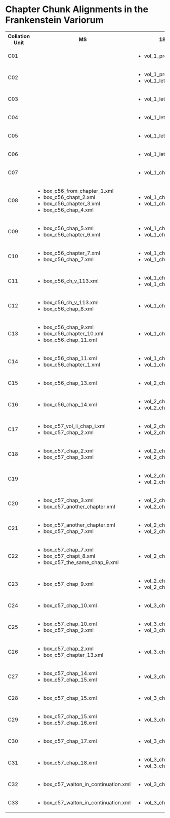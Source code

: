 <!DOCTYPE html><html xmlns="http://www.w3.org/1999/xhtml" xmlns:cx="http://interedition.eu/collatex/ns/1.0" xmlns:fv="https://github.com/FrankensteinVariorum" xmlns:mith="http://mith.umd.edu/sc/ns1#" xmlns:pitt="https://github.com/ebeshero/Pittsburgh_Frankenstein" xmlns:th="http://www.blackmesatech.com/2017/nss/trojan-horse">
   <head>
      <title>Chapter Chunk Alignments</title>
   </head>
   <body>
      <h1>Chapter Chunk Alignments in the Frankenstein Variorum</h1>
      <table>
         <tr>
            <th>Collation Unit</th>
            <th>MS</th>
            <th>1818</th>
            <th>Thomas</th>
            <th>1823</th>
            <th>1831</th>
         </tr>
         <tr>
            <td>C01</td>
            <td>
               <ul></ul>
            </td>
            <td>
               <ul>
                  <li>vol_1_preface.xml</li>
               </ul>
            </td>
            <td>
               <ul>
                  <li>vol_1_preface.xml</li>
               </ul>
            </td>
            <td>
               <ul>
                  <li>vol_1_preface.xml</li>
               </ul>
            </td>
            <td>
               <ul>
                  <li>preface.xml</li>
               </ul>
            </td>
         </tr>
         <tr>
            <td>C02</td>
            <td>
               <ul></ul>
            </td>
            <td>
               <ul>
                  <li>vol_1_preface.xml</li>
                  <li>vol_1_letter_i.xml</li>
               </ul>
            </td>
            <td>
               <ul>
                  <li>vol_1_preface.xml</li>
                  <li>vol_1_letter_i.xml</li>
               </ul>
            </td>
            <td>
               <ul>
                  <li>vol_1_preface.xml</li>
                  <li>vol_1_letter_i.xml</li>
               </ul>
            </td>
            <td>
               <ul>
                  <li>preface.xml</li>
                  <li>letter_i.xml</li>
               </ul>
            </td>
         </tr>
         <tr>
            <td>C03</td>
            <td>
               <ul></ul>
            </td>
            <td>
               <ul>
                  <li>vol_1_letter_ii.xml</li>
               </ul>
            </td>
            <td>
               <ul>
                  <li>vol_1_letter_ii.xml</li>
               </ul>
            </td>
            <td>
               <ul>
                  <li>vol_1_letter_ii.xml</li>
               </ul>
            </td>
            <td>
               <ul>
                  <li>letter_ii.xml</li>
               </ul>
            </td>
         </tr>
         <tr>
            <td>C04</td>
            <td>
               <ul></ul>
            </td>
            <td>
               <ul>
                  <li>vol_1_letter_iii.xml</li>
               </ul>
            </td>
            <td>
               <ul>
                  <li>vol_1_letter_iii.xml</li>
               </ul>
            </td>
            <td>
               <ul>
                  <li>vol_1_letter_iii.xml</li>
               </ul>
            </td>
            <td>
               <ul>
                  <li>letter_iii.xml</li>
               </ul>
            </td>
         </tr>
         <tr>
            <td>C05</td>
            <td>
               <ul></ul>
            </td>
            <td>
               <ul>
                  <li>vol_1_letter_iv.xml</li>
               </ul>
            </td>
            <td>
               <ul>
                  <li>vol_1_letter_iv.xml</li>
               </ul>
            </td>
            <td>
               <ul>
                  <li>vol_1_letter_iv.xml</li>
               </ul>
            </td>
            <td>
               <ul>
                  <li>letter_iv.xml</li>
               </ul>
            </td>
         </tr>
         <tr>
            <td>C06</td>
            <td>
               <ul></ul>
            </td>
            <td>
               <ul>
                  <li>vol_1_letter_iv.xml</li>
               </ul>
            </td>
            <td>
               <ul>
                  <li>vol_1_letter_iv.xml</li>
               </ul>
            </td>
            <td>
               <ul>
                  <li>vol_1_letter_iv.xml</li>
               </ul>
            </td>
            <td>
               <ul>
                  <li>letter_iv.xml</li>
               </ul>
            </td>
         </tr>
         <tr>
            <td>C07</td>
            <td>
               <ul></ul>
            </td>
            <td>
               <ul>
                  <li>vol_1_chapter_i.xml</li>
               </ul>
            </td>
            <td>
               <ul>
                  <li>vol_1_chapter_i.xml</li>
               </ul>
            </td>
            <td>
               <ul>
                  <li>vol_1_chapter_i.xml</li>
               </ul>
            </td>
            <td>
               <ul>
                  <li>chapter_i.xml</li>
               </ul>
            </td>
         </tr>
         <tr>
            <td>C08</td>
            <td>
               <ul>
                  <li>box_c56_from_chapter_1.xml</li>
                  <li>box_c56_chapt_2.xml</li>
                  <li>box_c56_chapter_3.xml</li>
                  <li>box_c56_chap_4.xml</li>
               </ul>
            </td>
            <td>
               <ul>
                  <li>vol_1_chapter_i.xml</li>
                  <li>vol_1_chapter_ii.xml</li>
               </ul>
            </td>
            <td>
               <ul>
                  <li>vol_1_chapter_i.xml</li>
                  <li>vol_1_chapter_ii.xml</li>
               </ul>
            </td>
            <td>
               <ul>
                  <li>vol_1_chapter_i.xml</li>
                  <li>vol_1_chapter_ii.xml</li>
               </ul>
            </td>
            <td>
               <ul>
                  <li>chapter_ii.xml</li>
                  <li>chapter_iii.xml</li>
               </ul>
            </td>
         </tr>
         <tr>
            <td>C09</td>
            <td>
               <ul>
                  <li>box_c56_chap_5.xml</li>
                  <li>box_c56_chapter_6.xml</li>
               </ul>
            </td>
            <td>
               <ul>
                  <li>vol_1_chapter_ii.xml</li>
                  <li>vol_1_chapter_iii.xml</li>
               </ul>
            </td>
            <td>
               <ul>
                  <li>vol_1_chapter_ii.xml</li>
                  <li>vol_1_chapter_iii.xml</li>
               </ul>
            </td>
            <td>
               <ul>
                  <li>vol_1_chapter_iii.xml</li>
               </ul>
            </td>
            <td>
               <ul>
                  <li>chapter_iv.xml</li>
               </ul>
            </td>
         </tr>
         <tr>
            <td>C10</td>
            <td>
               <ul>
                  <li>box_c56_chapter_7.xml</li>
                  <li>box_c56_chap_7.xml</li>
               </ul>
            </td>
            <td>
               <ul>
                  <li>vol_1_chapter_iii.xml</li>
                  <li>vol_1_chapter_iv.xml</li>
               </ul>
            </td>
            <td>
               <ul>
                  <li>vol_1_chapter_iii.xml</li>
                  <li>vol_1_chapter_iv.xml</li>
               </ul>
            </td>
            <td>
               <ul>
                  <li>vol_1_chapter_iii.xml</li>
                  <li>vol_1_chapter_iv.xml</li>
               </ul>
            </td>
            <td>
               <ul>
                  <li>chapter_iv.xml</li>
                  <li>chapter_v.xml</li>
               </ul>
            </td>
         </tr>
         <tr>
            <td>C11</td>
            <td>
               <ul>
                  <li>box_c56_ch_v_113.xml</li>
               </ul>
            </td>
            <td>
               <ul>
                  <li>vol_1_chapter_iv.xml</li>
                  <li>vol_1_chapter_v.xml</li>
               </ul>
            </td>
            <td>
               <ul>
                  <li>vol_1_chapter_iv.xml</li>
                  <li>vol_1_chapter_v.xml</li>
               </ul>
            </td>
            <td>
               <ul>
                  <li>vol_1_chapter_iv.xml</li>
                  <li>vol_1_chapter_v.xml</li>
               </ul>
            </td>
            <td>
               <ul>
                  <li>chapter_v.xml</li>
                  <li>chapter_vi.xml</li>
               </ul>
            </td>
         </tr>
         <tr>
            <td>C12</td>
            <td>
               <ul>
                  <li>box_c56_ch_v_113.xml</li>
                  <li>box_c56_chap_8.xml</li>
               </ul>
            </td>
            <td>
               <ul>
                  <li>vol_1_chapter_v.xml</li>
               </ul>
            </td>
            <td>
               <ul>
                  <li>vol_1_chapter_v.xml</li>
               </ul>
            </td>
            <td>
               <ul>
                  <li>vol_1_chapter_v.xml</li>
               </ul>
            </td>
            <td>
               <ul>
                  <li>chapter_vi.xml</li>
               </ul>
            </td>
         </tr>
         <tr>
            <td>C13</td>
            <td>
               <ul>
                  <li>box_c56_chap_9.xml</li>
                  <li>box_c56_chapter_10.xml</li>
                  <li>box_c56_chap_11.xml</li>
               </ul>
            </td>
            <td>
               <ul>
                  <li>vol_1_chapter_vi.xml</li>
               </ul>
            </td>
            <td>
               <ul>
                  <li>vol_1_chapter_vi.xml</li>
               </ul>
            </td>
            <td>
               <ul>
                  <li>vol_1_chapter_vi.xml</li>
               </ul>
            </td>
            <td>
               <ul>
                  <li>chapter_vii.xml</li>
               </ul>
            </td>
         </tr>
         <tr>
            <td>C14</td>
            <td>
               <ul>
                  <li>box_c56_chap_11.xml</li>
                  <li>box_c56_chapter_1.xml</li>
               </ul>
            </td>
            <td>
               <ul>
                  <li>vol_1_chapter_vi.xml</li>
                  <li>vol_1_chapter_vii.xml</li>
               </ul>
            </td>
            <td>
               <ul>
                  <li>vol_1_chapter_vi.xml</li>
                  <li>vol_1_chapter_vii.xml</li>
               </ul>
            </td>
            <td>
               <ul>
                  <li>vol_1_chapter_vi.xml</li>
                  <li>vol_1_chapter_vii.xml</li>
               </ul>
            </td>
            <td>
               <ul>
                  <li>chapter_vii.xml</li>
                  <li>chapter_viii.xml</li>
               </ul>
            </td>
         </tr>
         <tr>
            <td>C15</td>
            <td>
               <ul>
                  <li>box_c56_chap_13.xml</li>
               </ul>
            </td>
            <td>
               <ul>
                  <li>vol_2_chapter_i.xml</li>
               </ul>
            </td>
            <td>
               <ul>
                  <li>vol_2_chapter_i.xml</li>
               </ul>
            </td>
            <td>
               <ul>
                  <li>vol_1_chapter_viii.xml</li>
               </ul>
            </td>
            <td>
               <ul>
                  <li>chapter_ix.xml</li>
               </ul>
            </td>
         </tr>
         <tr>
            <td>C16</td>
            <td>
               <ul>
                  <li>box_c56_chap_14.xml</li>
               </ul>
            </td>
            <td>
               <ul>
                  <li>vol_2_chapter_i.xml</li>
                  <li>vol_2_chapter_ii.xml</li>
               </ul>
            </td>
            <td>
               <ul>
                  <li>vol_2_chapter_i.xml</li>
                  <li>vol_2_chapter_ii.xml</li>
               </ul>
            </td>
            <td>
               <ul>
                  <li>vol_1_chapter_viii.xml</li>
                  <li>vol_1_chapter_ix.xml</li>
               </ul>
            </td>
            <td>
               <ul>
                  <li>chapter_ix.xml</li>
                  <li>chapter_x.xml</li>
               </ul>
            </td>
         </tr>
         <tr>
            <td>C17</td>
            <td>
               <ul>
                  <li>box_c57_vol_ii_chap_i.xml</li>
                  <li>box_c57_chap_2.xml</li>
               </ul>
            </td>
            <td>
               <ul>
                  <li>vol_2_chapter_ii.xml</li>
                  <li>vol_2_chapter_iii.xml</li>
               </ul>
            </td>
            <td>
               <ul>
                  <li>vol_2_chapter_ii.xml</li>
                  <li>vol_2_chapter_iii.xml</li>
               </ul>
            </td>
            <td>
               <ul>
                  <li>vol_1_chapter_ix.xml</li>
                  <li>vol_1_chapter_x.xml</li>
               </ul>
            </td>
            <td>
               <ul>
                  <li>chapter_x.xml</li>
                  <li>chapter_xi.xml</li>
               </ul>
            </td>
         </tr>
         <tr>
            <td>C18</td>
            <td>
               <ul>
                  <li>box_c57_chap_2.xml</li>
                  <li>box_c57_chap_3.xml</li>
               </ul>
            </td>
            <td>
               <ul>
                  <li>vol_2_chapter_iii.xml</li>
                  <li>vol_2_chapter_iv.xml</li>
               </ul>
            </td>
            <td>
               <ul>
                  <li>vol_2_chapter_iii.xml</li>
                  <li>vol_2_chapter_iv.xml</li>
               </ul>
            </td>
            <td>
               <ul>
                  <li>vol_1_chapter_x.xml</li>
                  <li>vol_1_chapter_xi.xml</li>
               </ul>
            </td>
            <td>
               <ul>
                  <li>chapter_xi.xml</li>
                  <li>chapter_xii.xml</li>
               </ul>
            </td>
         </tr>
         <tr>
            <td>C19</td>
            <td>
               <ul></ul>
            </td>
            <td>
               <ul>
                  <li>vol_2_chapter_iv.xml</li>
                  <li>vol_2_chapter_v.xml</li>
               </ul>
            </td>
            <td>
               <ul>
                  <li>vol_2_chapter_iv.xml</li>
                  <li>vol_2_chapter_v.xml</li>
               </ul>
            </td>
            <td>
               <ul>
                  <li>vol_2_chapter_i.xml</li>
               </ul>
            </td>
            <td>
               <ul>
                  <li>chapter_xiii.xml</li>
               </ul>
            </td>
         </tr>
         <tr>
            <td>C20</td>
            <td>
               <ul>
                  <li>box_c57_chap_3.xml</li>
                  <li>box_c57_another_chapter.xml</li>
               </ul>
            </td>
            <td>
               <ul>
                  <li>vol_2_chapter_v.xml</li>
                  <li>vol_2_chapter_vi.xml</li>
               </ul>
            </td>
            <td>
               <ul>
                  <li>vol_2_chapter_v.xml</li>
                  <li>vol_2_chapter_vi.xml</li>
               </ul>
            </td>
            <td>
               <ul>
                  <li>vol_2_chapter_ii.xml</li>
               </ul>
            </td>
            <td>
               <ul>
                  <li>chapter_xiv.xml</li>
               </ul>
            </td>
         </tr>
         <tr>
            <td>C21</td>
            <td>
               <ul>
                  <li>box_c57_another_chapter.xml</li>
                  <li>box_c57_chap_7.xml</li>
               </ul>
            </td>
            <td>
               <ul>
                  <li>vol_2_chapter_vi.xml</li>
                  <li>vol_2_chapter_vii.xml</li>
               </ul>
            </td>
            <td>
               <ul>
                  <li>vol_2_chapter_vi.xml</li>
                  <li>vol_2_chapter_vii.xml</li>
               </ul>
            </td>
            <td>
               <ul>
                  <li>vol_2_chapter_ii.xml</li>
                  <li>vol_2_chapter_iii.xml</li>
               </ul>
            </td>
            <td>
               <ul>
                  <li>chapter_xiv.xml</li>
                  <li>chapter_xv.xml</li>
               </ul>
            </td>
         </tr>
         <tr>
            <td>C22</td>
            <td>
               <ul>
                  <li>box_c57_chap_7.xml</li>
                  <li>box_c57_chapt_8.xml</li>
                  <li>box_c57_the_same_chap_9.xml</li>
               </ul>
            </td>
            <td>
               <ul>
                  <li>vol_2_chapter_viii.xml</li>
               </ul>
            </td>
            <td>
               <ul>
                  <li>vol_2_chapter_viii.xml</li>
               </ul>
            </td>
            <td>
               <ul>
                  <li>vol_2_chapter_iv.xml</li>
               </ul>
            </td>
            <td>
               <ul>
                  <li>chapter_xvi.xml</li>
               </ul>
            </td>
         </tr>
         <tr>
            <td>C23</td>
            <td>
               <ul>
                  <li>box_c57_chap_9.xml</li>
               </ul>
            </td>
            <td>
               <ul>
                  <li>vol_2_chapter_viii.xml</li>
                  <li>vol_2_chapter_ix.xml</li>
               </ul>
            </td>
            <td>
               <ul>
                  <li>vol_2_chapter_viii.xml</li>
                  <li>vol_2_chapter_ix.xml</li>
               </ul>
            </td>
            <td>
               <ul>
                  <li>vol_2_chapter_iv.xml</li>
                  <li>vol_2_chapter_v.xml</li>
               </ul>
            </td>
            <td>
               <ul>
                  <li>chapter_xvii.xml</li>
               </ul>
            </td>
         </tr>
         <tr>
            <td>C24</td>
            <td>
               <ul>
                  <li>box_c57_chap_10.xml</li>
               </ul>
            </td>
            <td>
               <ul>
                  <li>vol_3_chapter_i.xml</li>
               </ul>
            </td>
            <td>
               <ul>
                  <li>vol_3_chapter_i.xml</li>
               </ul>
            </td>
            <td>
               <ul>
                  <li>vol_2_chapter_vi.xml</li>
               </ul>
            </td>
            <td>
               <ul>
                  <li>chapter_xviii.xml</li>
               </ul>
            </td>
         </tr>
         <tr>
            <td>C25</td>
            <td>
               <ul>
                  <li>box_c57_chap_10.xml</li>
                  <li>box_c57_chap_2.xml</li>
               </ul>
            </td>
            <td>
               <ul>
                  <li>vol_3_chapter_i.xml</li>
                  <li>vol_3_chapter_ii.xml</li>
               </ul>
            </td>
            <td>
               <ul>
                  <li>vol_3_chapter_i.xml</li>
                  <li>vol_3_chapter_ii.xml</li>
               </ul>
            </td>
            <td>
               <ul>
                  <li>vol_2_chapter_vi.xml</li>
                  <li>vol_2_chapter_vii.xml</li>
               </ul>
            </td>
            <td>
               <ul>
                  <li>chapter_xviii.xml</li>
                  <li>chapter_xix.xml</li>
               </ul>
            </td>
         </tr>
         <tr>
            <td>C26</td>
            <td>
               <ul>
                  <li>box_c57_chap_2.xml</li>
                  <li>box_c57_chapter_13.xml</li>
               </ul>
            </td>
            <td>
               <ul>
                  <li>vol_3_chapter_iii.xml</li>
               </ul>
            </td>
            <td>
               <ul>
                  <li>vol_3_chapter_iii.xml</li>
               </ul>
            </td>
            <td>
               <ul>
                  <li>vol_2_chapter_viii.xml</li>
               </ul>
            </td>
            <td>
               <ul>
                  <li>chapter_xx.xml</li>
               </ul>
            </td>
         </tr>
         <tr>
            <td>C27</td>
            <td>
               <ul>
                  <li>box_c57_chap_14.xml</li>
                  <li>box_c57_chap_15.xml</li>
               </ul>
            </td>
            <td>
               <ul>
                  <li>vol_3_chapter_iv.xml</li>
               </ul>
            </td>
            <td>
               <ul>
                  <li>vol_3_chapter_iv.xml</li>
               </ul>
            </td>
            <td>
               <ul>
                  <li>vol_2_chapter_ix.xml</li>
               </ul>
            </td>
            <td>
               <ul>
                  <li>chapter_xxi.xml</li>
               </ul>
            </td>
         </tr>
         <tr>
            <td>C28</td>
            <td>
               <ul>
                  <li>box_c57_chap_15.xml</li>
               </ul>
            </td>
            <td>
               <ul>
                  <li>vol_3_chapter_v.xml</li>
               </ul>
            </td>
            <td>
               <ul>
                  <li>vol_3_chapter_v.xml</li>
               </ul>
            </td>
            <td>
               <ul>
                  <li>vol_2_chapter_x.xml</li>
               </ul>
            </td>
            <td>
               <ul>
                  <li>chapter_xxii.xml</li>
               </ul>
            </td>
         </tr>
         <tr>
            <td>C29</td>
            <td>
               <ul>
                  <li>box_c57_chap_15.xml</li>
                  <li>box_c57_chap_16.xml</li>
               </ul>
            </td>
            <td>
               <ul>
                  <li>vol_3_chapter_v.xml</li>
               </ul>
            </td>
            <td>
               <ul>
                  <li>vol_3_chapter_v.xml</li>
               </ul>
            </td>
            <td>
               <ul>
                  <li>vol_2_chapter_x.xml</li>
               </ul>
            </td>
            <td>
               <ul>
                  <li>chapter_xxii.xml</li>
               </ul>
            </td>
         </tr>
         <tr>
            <td>C30</td>
            <td>
               <ul>
                  <li>box_c57_chap_17.xml</li>
               </ul>
            </td>
            <td>
               <ul>
                  <li>vol_3_chapter_vi.xml</li>
               </ul>
            </td>
            <td>
               <ul>
                  <li>vol_3_chapter_vi.xml</li>
               </ul>
            </td>
            <td>
               <ul>
                  <li>vol_2_chapter_xi.xml</li>
               </ul>
            </td>
            <td>
               <ul>
                  <li>chapter_xxiii.xml</li>
               </ul>
            </td>
         </tr>
         <tr>
            <td>C31</td>
            <td>
               <ul>
                  <li>box_c57_chap_18.xml</li>
               </ul>
            </td>
            <td>
               <ul>
                  <li>vol_3_chapter_vi.xml</li>
                  <li>vol_3_chapter_vii.xml</li>
               </ul>
            </td>
            <td>
               <ul>
                  <li>vol_3_chapter_vi.xml</li>
                  <li>vol_3_chapter_vii.xml</li>
               </ul>
            </td>
            <td>
               <ul>
                  <li>vol_2_chapter_xi.xml</li>
                  <li>vol_2_chapter_xii.xml</li>
               </ul>
            </td>
            <td>
               <ul>
                  <li>chapter_xxiii.xml</li>
                  <li>chapter_xxiv.xml</li>
               </ul>
            </td>
         </tr>
         <tr>
            <td>C32</td>
            <td>
               <ul>
                  <li>box_c57_walton_in_continuation.xml</li>
               </ul>
            </td>
            <td>
               <ul>
                  <li>vol_3_chapter_vii.xml</li>
               </ul>
            </td>
            <td>
               <ul>
                  <li>vol_3_chapter_vii.xml</li>
               </ul>
            </td>
            <td>
               <ul>
                  <li>vol_2_chapter_xii.xml</li>
               </ul>
            </td>
            <td>
               <ul>
                  <li>chapter_xxiv.xml</li>
               </ul>
            </td>
         </tr>
         <tr>
            <td>C33</td>
            <td>
               <ul>
                  <li>box_c57_walton_in_continuation.xml</li>
               </ul>
            </td>
            <td>
               <ul>
                  <li>vol_3_chapter_vii.xml</li>
               </ul>
            </td>
            <td>
               <ul>
                  <li>vol_3_chapter_vii.xml</li>
               </ul>
            </td>
            <td>
               <ul>
                  <li>vol_2_chapter_xii.xml</li>
               </ul>
            </td>
            <td>
               <ul>
                  <li>chapter_xxiv.xml</li>
               </ul>
            </td>
         </tr>
      </table>
   </body>
</html>